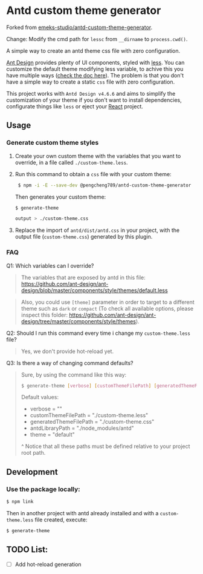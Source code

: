 # Antd custom theme generator

Forked from [emeks-studio/antd-custom-theme-generator](https://github.com/emeks-studio/antd-custom-theme-generator).

Change: Modify the cmd path for `lessc` from `__dirname` to `process.cwd()`.

A simple way to create an antd theme css file with zero configuration.

[Ant Design](https://ant.design/) provides plenty of UI components, styled with [less](http://lesscss.org/). You can customize the default theme modifying less variable, to achive this you have multiple ways ([check the doc here](https://ant.design/docs/react/customize-theme)). The problem is that you don't have a simple way to create a static `css` file with zero configuration.

This project works with `Antd Design v4.6.6` and aims to simplify the customization of your theme if you don't want to install dependencies, configurate things like `less` or eject your [React](reactjs.org) project.

## Usage

### Generate custom theme styles

1. Create your own custom theme with the variables that you want to override, in a file called `./custom-theme.less`.

2. Run this command to obtain a `css` file with your custom theme:

   ```sh
    $ npm -i -E --save-dev @pengcheng789/antd-custom-theme-generator
   ```

   Then generates your custom theme:

   ```sh
   $ generate-theme

   output > ./custom-theme.css
   ```

3. Replace the import of `antd/dist/antd.css` in your project, with the output file (`custom-theme.css`) generated by this plugin.

### FAQ

Q1: Which variables can I override?

> The variables that are exposed by antd in this file: https://github.com/ant-design/ant-design/blob/master/components/style/themes/default.less

> Also, you could use `[theme]` parameter in order to target to a different theme such as `dark` or `compact` (To check all available options, please inspect this folder: https://github.com/ant-design/ant-design/tree/master/components/style/themes).

Q2: Should I run this command every time i change my `custom-theme.less` file?

> Yes, we don't provide hot-reload yet.

Q3: Is there a way of changing command defaults?

> Sure, by using the command like this way:
>
> ```sh
> $ generate-theme [verbose] [customThemeFilePath] [generatedThemeFilePath] [antdLibraryPath]
> ```
>
> Default values:
>
> - verbose = ""
> - customThemeFilePath = "./custom-theme.less"
> - generatedThemeFilePath = "./custom-theme.css"
> - antdLibraryPath = "./node_modules/antd"
> - theme = "default"
>
> ^ Notice that all these paths must be defined relative to your project root path.

## Development

### Use the package locally:

```sh
$ npm link
```

Then in another project with antd already installed and with a `custom-theme.less` file created, execute:

```sh
$ generate-theme
```

## TODO List:

- [ ] Add hot-reload generation
